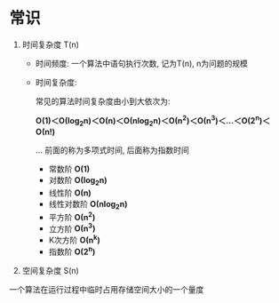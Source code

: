 # 常识



1. 时间复杂度 T(n)

   * 时间频度: 一个算法中语句执行次数, 记为T(n), n为问题的规模

   * 时间复杂度: 

     常见的算法时间复杂度由小到大依次为: 

     **Ο(1)＜Ο(log<sub>2</sub>n\)＜Ο(n)＜Ο(nlog<sub>2</sub>n)＜Ο(n<sup>2</sup>)＜Ο(n<sup>3</sup>)＜…＜Ο(2<sup>n</sup>)＜Ο(n!)**

     ... 前面的称为多项式时间, 后面称为指数时间

     * 常数阶 **Ο(1)**
     * 对数阶 **Ο(log<sub>2</sub>n\)**
     * 线性阶 **Ο(n)**
     * 线性对数阶 **Ο(nlog<sub>2</sub>n)**
     * 平方阶 **Ο(n<sup>2</sup>)**
     * 立方阶 **Ο(n<sup>3</sup>)**
     * K次方阶 **Ο(n<sup>k</sup>)**
     * 指数阶 **Ο(2<sup>n</sup>)**



2. 空间复杂度 S(n)

一个算法在运行过程中临时占用存储空间大小的一个量度